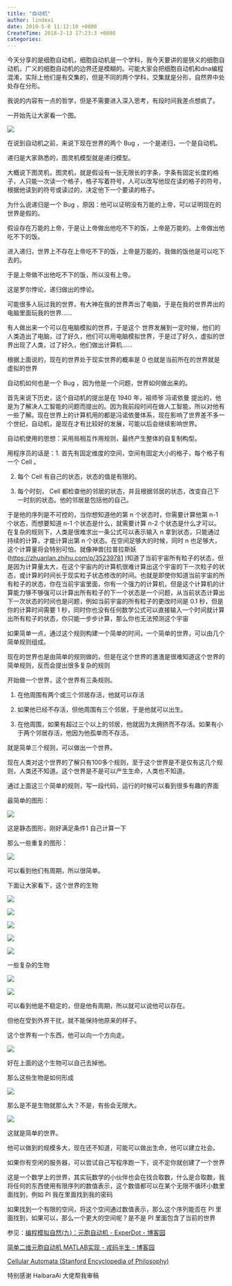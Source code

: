 ```yaml
---
title: "自动机"
author: lindexi
date: 2019-5-8 11:12:10 +0800
CreateTime: 2018-2-13 17:23:3 +0800
categories: 
---
```


今天分享的是细胞自动机，细胞自动机是一个学科，我今天要讲的是狭义的细胞自动机，广义的细胞自动机的边界还是模糊的。可能大家会把细胞自动机和dna编程混淆，实际上他们是有交集的，但是不同的两个学科，交集就是分形，自然界中处处存在分形。
<!-- 自动机是一个很泛的概念，我要说的只是其中很小的一点。 -->
我说的内容有一点的哲学，但是不需要进入深入思考，有段时间我差点想疯了。

<!--more-->



<div id="toc"></div>


一开始先让大家看一个图。

![](http://image.acmx.xyz/ca%E8%87%AA%E5%8A%A8%E6%9C%BA3.gif)

在说到自动机之前，来说下现在世界的两个 Bug ，一个是递归，一个是自动机。

递归是大家熟悉的，图灵机模型就是递归模型。

大概说下图灵机，图灵机，就是假设有一张无限长的字条，字条有固定长度的格子，人只能一次读一个格子，格子写着符号，人可以改写他现在读的格子的符号，根据他读到的符号或读过的，决定他下一个要读的格子。

为什么说递归是一个 Bug ，原因：他可以证明没有万能的上帝，可以证明现在的世界是假的。

假设存在万能的上帝，于是让上帝做出他吃不下的饭，上帝是万能的。上帝做出他吃不下的饭。

进入递归，世界上不存在上帝吃不下的饭，上帝是万能的，我做的饭他是可以吃下去的。

于是上帝做不出他吃不下的饭，所以没有上帝。

这是罗尔悖论，递归做出的悖论。

可能很多人玩过我的世界，有大神在我的世界弄出了电脑，于是在我的世界弄出的电脑里面玩我的世界……

有人做出来一个可以在电脑模拟的世界，于是这个 世界发展到一定时候，他们的人类造出了电脑，过了好久，他们可以用电脑模拟世界，于是过了好久，虚拟的世界出现了人类，过了好久，他们做出计算机……

根据上面说的，现在的世界处于现实世界的概率是 0 也就是当前所在的世界就是虚拟的世界

自动机如何也是一个 Bug ，因为他是一个问题，世界如何做出来的。

首先来说下历史，这个自动机的提出是在 1940 年，祖师爷  冯诺依曼 提出的，他是为了解决人工智能的问题而提出的。因为我前段时间在做人工智能，所以对他有一些了解。现在世界上的计算机用的都是冯诺依曼体系，现在影响了世界差不多一个世纪，自动机，是现在才有比较好的发展，可能以后会继续影响世界。

<!-- 递归==图灵 说错人了 -->


自动机使用的思想：采用局相互作用规则，最终产生整体的自复制构型。

用程序员的话是：1. 首先有固定维度的空间，空间有固定大小的格子，每个格子有一个 Cell 。

2. 每个 Cell 有自己的状态，状态的值是有限的。

3. 每个时刻， Cell 都检查他的邻居的状态，并且根据邻居的状态，改变自己下一时刻的状态。他的邻居是包括他的自己。

于是他的序列是不可控的，当你想知道他的第 n 个状态时，你需要计算他第 n-1 个状态，而想要知道 n-1 个状态是什么，就需要计算 n-2 个状态是什么才可以。在复杂的规则下，人类是很难求出一条公式可以表示输入 n 拿到状态，只能通过持续的计算，才能计算出第 n 个状态。在空间足够大的时候，同时 n 也足够大，这个计算量将会特别可怕。就像神兽[拉普拉斯妖(https://zhuanlan.zhihu.com/p/35239781 )知道了当前宇宙所有粒子的状态，但是因为计算量太大，在这个宇宙内的计算机很难计算出这个宇宙的下一次粒子的状态，或计算的时间长于现实粒子状态修改的时间。也就是即使你知道当前宇宙的所有粒子的状态，你在当前宇宙里面，你有一个强力的计算机，但是这个计算机的计算能力够不够强可以计算出所有粒子的下一个状态是一个问题，从当前状态计算出下一次状态的时间也是问题，例如当前宇宙的所有粒子的更改时间是 0.1 秒，但是你的计算时间需要 1 秒，同时你也没有任何数学公式可以直接输入一个时间就计算出所有粒子的状态，你只能一步步计算，那么你也无法预测这个宇宙

如果简单一点，通过这个规则构建一个简单的时间，一个简单的世界，可以由几个简单规则组成。

现在的世界也是由简单的规则做的，但是在这个世界的渣渣是很难知道这个世界的简单规则，反而会提出很多复杂的规则

开始做一个世界，这个世界有三条规则。

 1. 在他周围有两个或三个邻居存活，他就可以存活

 2. 如果他已经不存活，但他周围有三个邻居，于是他就可以出生。

 3. 在他周围，如果有超过三个以上的邻居，他就因为太拥挤而不存活。如果有小于两个邻居存活，他因为他孤单而不存活。

就是简单三个规则，可以做出一个世界。

现在人类对这个世界的了解只有100多个规则，至于这个世界是不是仅有这几个规则，人类还不知道。这个世界是不是可以产生生命，人类也不知道。

通过上面这三个简单的规则，写一段代码，运行的时候可以看到很多有趣的界面

最简单的图形：

![](http://image.acmx.xyz/3b720b61-ebd6-4d44-8a7a-fd6d1a9e6666726127-20170110144515447-1961010260201721118516.jpg)

这是静态图形，刚好满足条件1 自己计算一下

那么一些重复的图形：

![](http://image.acmx.xyz/3b720b61-ebd6-4d44-8a7a-fd6d1a9e6666726127-20170110144515447-1961010260201721118552.jpg)

可以看到他们有周期，所以很简单。

下面让大家看下，这个世界的生物

![](http://image.acmx.xyz/ca/13.gif)

![](http://image.acmx.xyz/ca/11.gif)

![](http://image.acmx.xyz/ca/9.gif)

![](http://image.acmx.xyz/ca/10.gif)

![](http://image.acmx.xyz/ca/16.gif)

一些复杂的生物


![](http://image.acmx.xyz/ca/6.gif)

![](http://image.acmx.xyz/ca/5.gif)

可以看到他是不稳定的，但是他有周期，所以就可以说他可以存在。

但他在受到外界干扰，就不能保持他原来的样子。

这个世界有一个东西，他可以向一个方向走。

![](http://image.acmx.xyz/ca/19.gif)

好在上面的这个生物可以自己去掉他。

那么这些生物是如何形成

![](http://image.acmx.xyz/ca/15.gif)

那么是不是生物就那么大？不是，有些会无限大。

![](http://image.acmx.xyz/ca/17.gif)

这就是简单的世界。

他可以做到的规模多大，现在还不知道，可能可以做出生命，他可以建立社会。

如果你有空闲的服务器，可以尝试自己写程序跑一下，说不定你就创建了一个世界

这是一个数学上的世界，其实玩数学的小伙伴也会在找合取数，什么是合取数，我将任何的东西使用有限序列的数值表示，这个数值都可以在某个无限不循环小数里面找到，例如 PI 我在里面找到我的密码

如果找到一个有限的空间，将这个空间通过数值表示，那么这个序列能否在 PI 里面找到，如果可以，那么一个更大的空间呢？是不是 PI 里面包含了当前的世界

参见：[编程模拟自然(九)：元胞自动机 - ExperDot - 博客园](http://www.cnblogs.com/experdot/p/5931589.htm )

[简单二维元胞自动机 MATLAB实现 - 戎码半生 - 博客园](http://www.cnblogs.com/zhaoyu1995/p/5370043.html )

[Cellular Automata (Stanford Encyclopedia of Philosophy)](https://plato.stanford.edu/entries/cellular-automata/ )

特别感谢 HaibaraAi 大佬帮我审稿
